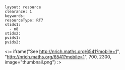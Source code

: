 ````
layout: resource
clearance: 1
keywords:
resourceType: RT7
stids1: 
  - n8
stids2:
pvids1:
pvids2:

````

<:= iframe("See http://nrich.maths.org/6541?mobile=1", "http://nrich.maths.org/6541?mobile=1", 700, 2300, image="thumbnail.png") :>

